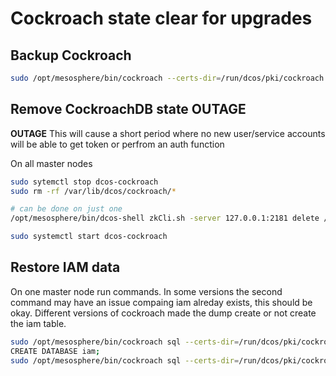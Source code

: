 # Cockroach state clear for upgrades

## Backup Cockroach

```bash
sudo /opt/mesosphere/bin/cockroach --certs-dir=/run/dcos/pki/cockroach --host=$(/opt/mesosphere/bin/detect_ip) dump iam > backup.sql
```

## Remove CockroachDB state **OUTAGE**

**OUTAGE**
This will cause a short period where no new user/service accounts will be able to get token or perfrom an auth function

On all master nodes

```bash
sudo sytemctl stop dcos-cockroach
sudo rm -rf /var/lib/dcos/cockroach/*

# can be done on just one
/opt/mesosphere/bin/dcos-shell zkCli.sh -server 127.0.0.1:2181 delete /cockroach/nodes

sudo systemctl start dcos-cockroach
```

## Restore IAM data

On one master node run commands.
In some versions the second command may have an issue compaing iam alreday exists, this should be okay.
Different versions of cockroach made the dump create or not create the iam table.

```bash
sudo /opt/mesosphere/bin/cockroach sql --certs-dir=/run/dcos/pki/cockroach --host=$(/opt/mesosphere/bin/detect_ip)
CREATE DATABASE iam;
sudo /opt/mesosphere/bin/cockroach sql --certs-dir=/run/dcos/pki/cockroach --host=$(/opt/mesosphere/bin/detect_ip) --database=iam < backup.sql
```
